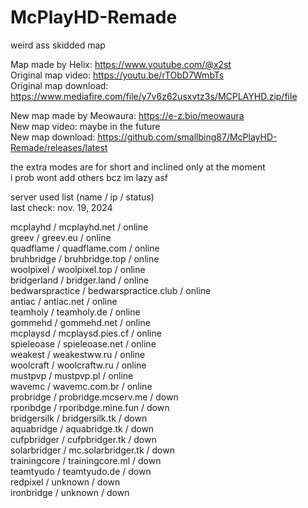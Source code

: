 # McPlayHD-Remade
weird ass skidded map   

Map made by Helix: https://www.youtube.com/@x2st   
Original map video: https://youtu.be/rTObD7WmbTs   
Original map download: https://www.mediafire.com/file/y7v6z62usxvtz3s/MCPLAYHD.zip/file   

New map made by Meowaura: https://e-z.bio/meowaura   
New map video: maybe in the future   
New map download: https://github.com/smallbing87/McPlayHD-Remade/releases/latest  

the extra modes are for short and inclined only at the moment   
i prob wont add others bcz im lazy asf   

server used list (name / ip / status)   
last check: nov. 19, 2024

mcplayhd / mcplayhd.net / online   
greev / greev.eu / online   
quadflame / quadflame.com / online   
bruhbridge / bruhbridge.top / online   
woolpixel / woolpixel.top / online   
bridgerland / bridger.land / online   
bedwarspractice / bedwarspractice.club / online   
antiac / antiac.net / online   
teamholy / teamholy.de / online   
gommehd / gommehd.net / online   
mcplaysd / mcplaysd.pies.cf / online   
spieleoase / spieleoase.net / online   
weakest / weakestww.ru / online   
woolcraft / woolcraftw.ru / online   
mustpvp / mustpvp.pl / online   
wavemc / wavemc.com.br / online  
probridge / probridge.mcserv.me / down  
rporibdge / rporibdge.mine.fun / down   
bridgersilk / bridgersilk.tk / down   
aquabridge / aquabridge.tk / down   
cufpbridger / cufpbridger.tk / down   
solarbridger / mc.solarbridger.tk / down   
trainingcore / trainingcore.ml / down  
teamtyudo / teamtyudo.de / down    
redpixel / unknown / down   
ironbridge / unknown / down   
